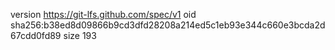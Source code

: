 version https://git-lfs.github.com/spec/v1
oid sha256:b38ed8d09866b9cd3dfd28208a214ed5c1eb93e344c660e3bcda2d67cdd0fd89
size 193
